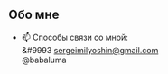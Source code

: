 ## Обо мне

- 📫 Способы связи со мной:<br>
  &#9993 sergeimilyoshin@gmail.com<br>
  @babaluma<br>


<!--
**sergeimilyoshin/sergeimilyoshin** is a ✨ _special_ ✨ repository because its `README.md` (this file) appears on your GitHub profile.

Here are some ideas to get you started:

- 🔭 I’m currently working on ...
- 🌱 I’m currently learning ...
- 👯 I’m looking to collaborate on ...
- 🤔 I’m looking for help with ...
- 💬 Ask me about ...

